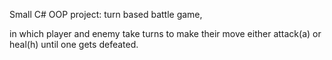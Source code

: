 Small C# OOP project: turn based battle game,

in which player and enemy take turns to make their move either attack(a) or heal(h) until one gets defeated.
